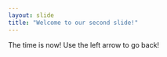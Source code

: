 ```yaml
---
layout: slide
title: "Welcome to our second slide!"
---
```

The time is now!
Use the left arrow to go back!
